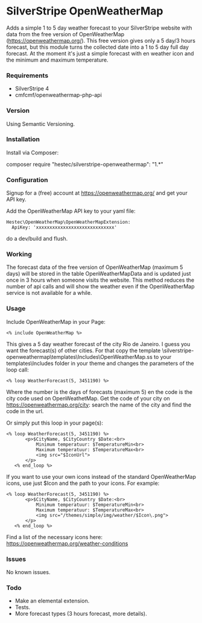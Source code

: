 # SilverStripe OpenWeatherMap #

Adds a simple 1 to 5 day weather forecast to your SilverStripe website with data from the free version of OpenWeatherMap (https://openweathermap.org/).
This free version gives only a 5 day/3 hours forecast, but this module turns the collected date into a 1 to 5 day full day forecast. At the moment it's just a simple forecast with en weather icon and the minimum and maximum temperature.

### Requirements ###

* SilverStripe 4<br>
* cmfcmf/openweathermap-php-api

### Version ###

Using Semantic Versioning.

### Installation ###

Install via Composer:

composer require "hestec/silverstripe-openweathermap": "1.*"

### Configuration ###

Signup for a (free) account at https://openweathermap.org/ and get your API key.

Add the OpenWeatherMap API key to your yaml file:
```
Hestec\OpenWeatherMap\OpenWeatherMapExtension:
  ApiKey: 'xxxxxxxxxxxxxxxxxxxxxxxxxxxxx'
  ```

do a dev/build and flush.

### Working ###

The forecast data of the free version of OpenWeatherMap (maximum 5 days) will be stored in the table OpenWeatherMapData and is updated just once in 3 hours when someone visits the website. This method reduces the number of api calls and will show the weather even if the OpenWeatherMap service is not available for a while.

### Usage ###

Include OpenWeatherMap in your Page:
```
<% include OpenWeatherMap %>
  ```
This gives a 5 day weather forecast of the city Rio de Janeiro. I guess you want the forecast(s) of other cities. For that copy the template \silverstripe-openweathermap\templates\Includes\OpenWeatherMap.ss to your templates\Includes folder in your theme and changes the parameters of the loop call:
```
<% loop WeatherForecast(5, 3451190) %>
  ```
  Where the number is the days of forecasts (maximum 5) en the code is the city code used on OpenWeathetMap. Get the code of your city on https://openweathermap.org/city: search the name of the city and find the code in the url.
 
Or simply put this loop in your page(s):
```
<% loop WeatherForecast(5, 3451190) %>
       <p>$CityName, $CityCountry $Date:<br>
           Minimum temperatuur: $TemperatureMin<br>
           Maximum temperatuur: $TemperatureMax<br>
           <img src="$IconUrl">
       </p>
   <% end_loop %>
   ```

If you want to use your own icons instead of the standard OpenWeatherMap icons, use just $Icon and the path to your icons. For example:
```
<% loop WeatherForecast(5, 3451190) %>
       <p>$CityName, $CityCountry $Date:<br>
           Minimum temperatuur: $TemperatureMin<br>
           Maximum temperatuur: $TemperatureMax<br>
           <img src="/themes/simple/img/weather/$Icon\.png">
       </p>
   <% end_loop %>
   ```
   Find a list of the necessary icons here: https://openweathermap.org/weather-conditions

### Issues ###

No known issues.

### Todo ###

* Make an elemental extension.
* Tests.
* More forecast types (3 hours forecast, more details).

